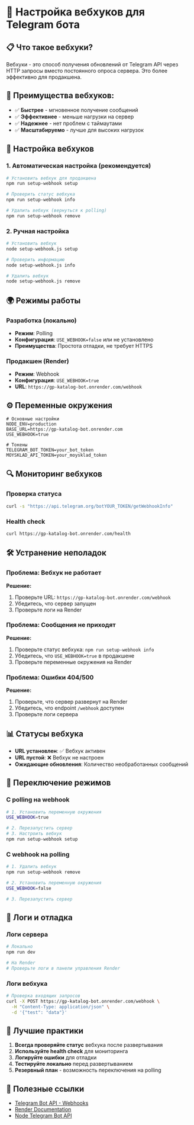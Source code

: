 # 🔧 Настройка вебхуков для Telegram бота

## 📋 Что такое вебхуки?

Вебхуки - это способ получения обновлений от Telegram API через HTTP запросы вместо постоянного опроса сервера. Это более эффективно для продакшена.

## 🚀 Преимущества вебхуков:

- ✅ **Быстрее** - мгновенное получение сообщений
- ✅ **Эффективнее** - меньше нагрузки на сервер
- ✅ **Надежнее** - нет проблем с таймаутами
- ✅ **Масштабируемо** - лучше для высоких нагрузок

## 🔧 Настройка вебхуков

### 1. Автоматическая настройка (рекомендуется)

```bash
# Установить вебхук для продакшена
npm run setup-webhook setup

# Проверить статус вебхука
npm run setup-webhook info

# Удалить вебхук (вернуться к polling)
npm run setup-webhook remove
```

### 2. Ручная настройка

```bash
# Установить вебхук
node setup-webhook.js setup

# Проверить информацию
node setup-webhook.js info

# Удалить вебхук
node setup-webhook.js remove
```

## 🌍 Режимы работы

### Разработка (локально)
- **Режим**: Polling
- **Конфигурация**: `USE_WEBHOOK=false` или не установлено
- **Преимущества**: Простота отладки, не требует HTTPS

### Продакшен (Render)
- **Режим**: Webhook
- **Конфигурация**: `USE_WEBHOOK=true`
- **URL**: `https://gp-katalog-bot.onrender.com/webhook`

## ⚙️ Переменные окружения

```env
# Основные настройки
NODE_ENV=production
BASE_URL=https://gp-katalog-bot.onrender.com
USE_WEBHOOK=true

# Токены
TELEGRAM_BOT_TOKEN=your_bot_token
MOYSKLAD_API_TOKEN=your_moysklad_token
```

## 🔍 Мониторинг вебхуков

### Проверка статуса
```bash
curl -s "https://api.telegram.org/botYOUR_TOKEN/getWebhookInfo"
```

### Health check
```bash
curl https://gp-katalog-bot.onrender.com/health
```

## 🛠️ Устранение неполадок

### Проблема: Вебхук не работает
**Решение:**
1. Проверьте URL: `https://gp-katalog-bot.onrender.com/webhook`
2. Убедитесь, что сервер запущен
3. Проверьте логи на Render

### Проблема: Сообщения не приходят
**Решение:**
1. Проверьте статус вебхука: `npm run setup-webhook info`
2. Убедитесь, что `USE_WEBHOOK=true` в продакшене
3. Проверьте переменные окружения на Render

### Проблема: Ошибки 404/500
**Решение:**
1. Проверьте, что сервер развернут на Render
2. Убедитесь, что endpoint `/webhook` доступен
3. Проверьте логи сервера

## 📊 Статусы вебхука

- **URL установлен**: ✅ Вебхук активен
- **URL пустой**: ❌ Вебхук не настроен
- **Ожидающие обновления**: Количество необработанных сообщений

## 🔄 Переключение режимов

### С polling на webhook
```bash
# 1. Установить переменную окружения
USE_WEBHOOK=true

# 2. Перезапустить сервер
# 3. Настроить вебхук
npm run setup-webhook setup
```

### С webhook на polling
```bash
# 1. Удалить вебхук
npm run setup-webhook remove

# 2. Установить переменную окружения
USE_WEBHOOK=false

# 3. Перезапустить сервер
```

## 📝 Логи и отладка

### Логи сервера
```bash
# Локально
npm run dev

# На Render
# Проверьте логи в панели управления Render
```

### Логи вебхука
```bash
# Проверка входящих запросов
curl -X POST https://gp-katalog-bot.onrender.com/webhook \
  -H "Content-Type: application/json" \
  -d '{"test": "data"}'
```

## 🎯 Лучшие практики

1. **Всегда проверяйте статус** вебхука после развертывания
2. **Используйте health check** для мониторинга
3. **Логируйте ошибки** для отладки
4. **Тестируйте локально** перед развертыванием
5. **Резервный план** - возможность переключения на polling

## 🔗 Полезные ссылки

- [Telegram Bot API - Webhooks](https://core.telegram.org/bots/api#setwebhook)
- [Render Documentation](https://render.com/docs)
- [Node Telegram Bot API](https://github.com/yagop/node-telegram-bot-api) 